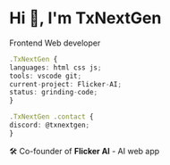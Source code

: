 # Hi 👋, I'm TxNextGen

Frontend Web developer

```typescript
.TxNextGen {
languages: html css js;
tools: vscode git;
current-project: Flicker-AI;
status: grinding-code;
}

.TxNextGen .contact {
discord: @txnextgen;
}
```

🛠️ Co-founder of **Flicker AI** - AI web app
